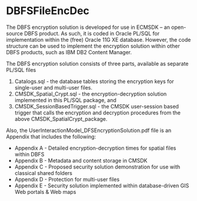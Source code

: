 # DBFSFileEncDec

The DBFS encryption solution is developed for use in ECMSDK – an open-source DBFS product. As such, it is coded in Oracle PL/SQL for implementation within the (free) Oracle 11G XE database. However, the code structure can be used to implement the encryption solution within other DBFS products, such as IBM DB2 Content Manager. 

The DBFS encryption solution consists of three parts, available as separate PL/SQL files 
1. Catalogs.sql - the database tables storing the encryption keys for single-user and multi-user files. 
2. CMSDK_Spatial_Crypt.sql - the encryption-decryption solution  implemented in this PL/SQL package, and 
3. CMSDK_SessionBasedTrigger.sql - the CMSDK user-session based trigger that calls the encryption and decryption procedures from the above CMSDK_SpatialCrypt_package. 

Also, the UserInteractionModel_DFSEncryptionSolution.pdf file is an Appendix that includes the following:
- Appendix A - Detailed	encryption-decryption times for spatial files within DBFS  
- Appendix B - Metadata and content storage in CMSDK
- Appendix C - Proposed security solution demonstration for use with classical shared folders
- Appendix D - Protection for multi-user files 
- Appendix E - Security solution implemented within database-driven GIS Web portals & Web maps 

